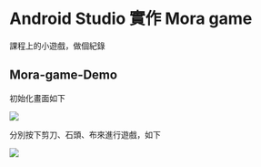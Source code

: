 # Android Studio 實作 Mora game

課程上的小遊戲，做個紀錄

## Mora-game-Demo

初始化畫面如下

![](https://i.imgur.com/jPm7V6t.gif)
<!-- ![](https://i.imgur.com/tA4AZDO.png) -->

分別按下剪刀、石頭、布來進行遊戲，如下

![](https://i.imgur.com/iAADXtI.gif)

